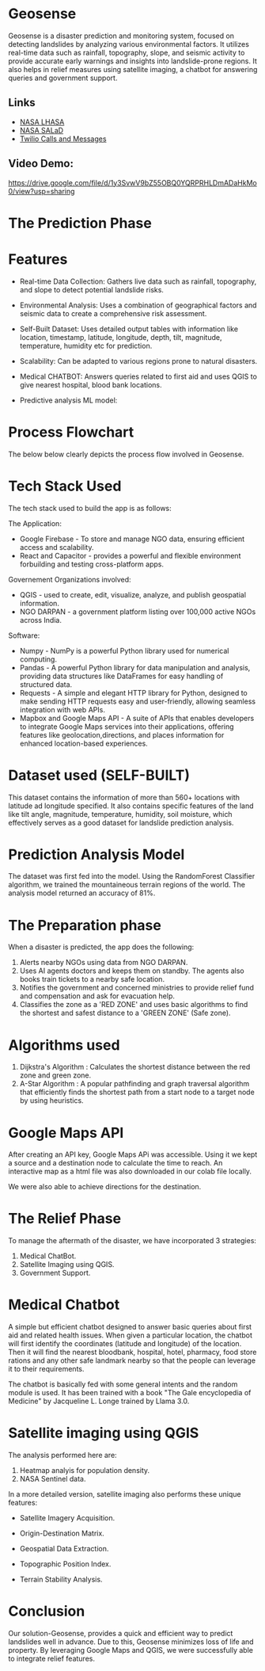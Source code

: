 # Geosense
Geosense is a disaster prediction and monitoring system, focused on detecting landslides by analyzing various environmental factors. It utilizes real-time data such as rainfall, topography, slope, and seismic activity to provide accurate early warnings and insights into landslide-prone regions. It also helps in relief measures using satellite imaging, a chatbot for answering queries and government support.

## Links

- [NASA LHASA](https://github.com/nasa/LHASA)
- [NASA SALaD](https://github.com/nasa/salad)
- [Twilio Calls and Messages](https://colab.research.google.com/drive/1qtunTEC9H98VvkscGc-gcxHzYOLp3rmc?usp=sharing)

Video Demo:
-
https://drive.google.com/file/d/1y3SvwV9bZ55OBQ0YQRPRHLDmADaHkMo0/view?usp=sharing

# The Prediction Phase
# Features
* Real-time Data Collection: Gathers live data such as rainfall, topography, and slope to detect potential landslide risks.
  
* Environmental Analysis: Uses a combination of geographical factors and seismic data to create a comprehensive risk assessment.
  
* Self-Built Dataset: Uses detailed output tables with information like location, timestamp, latitude, longitude, depth, tilt, magnitude, temperature, humidity etc for prediction.
  
* Scalability: Can be adapted to various regions prone to natural disasters.
  
* Medical CHATBOT: Answers queries related to first aid and uses QGIS to give nearest hospital, blood bank locations.

* Predictive analysis ML model: 

# Process Flowchart
The below below clearly depicts the process flow involved in Geosense.

# Tech Stack Used
The tech stack used to build the app is as follows:

The Application:

* Google Firebase - To store and manage NGO data, ensuring efficient access and scalability.
* React and Capacitor - provides a powerful and flexible environment forbuilding and testing cross-platform apps.

Governement Organizations involved:

* QGIS - used to create, edit, visualize, analyze, and publish geospatial information.
* NGO DARPAN - a government platform listing over 100,000 active NGOs across India.

Software:
* Numpy - NumPy is a powerful Python library used for numerical computing.
* Pandas - A powerful Python library for data manipulation and analysis, providing data structures like DataFrames for easy handling of structured data.
* Requests - A simple and elegant HTTP library for Python, designed to make sending HTTP requests easy and user-friendly, allowing seamless integration with web APIs.
* Mapbox and Google Maps API  - A suite of APIs that enables developers to integrate Google Maps services into their applications, offering features like geolocation,directions, and places information for enhanced location-based experiences.

# Dataset used (SELF-BUILT)
This dataset contains the information of more than 560+ locations with latitude ad longitude specified. It also contains specific features of the land like tilt angle, magnitude, temperature, humidity, soil moisture, which effectively serves as a good dataset for landslide prediction analysis.

# Prediction Analysis Model
The dataset was first fed into the model. Using the RandomForest Classifier algorithm, we trained the mountaineous terrain regions of the world. The analysis model returned an accuracy of 81%.

# The Preparation phase
When a disaster is predicted, the app does the following:
1. Alerts nearby NGOs using data from NGO DARPAN.
2. Uses AI agents doctors and keeps them on standby. The agents also books train tickets to a nearby safe location.
3. Notifies the government and concerned ministries to provide relief fund and compensation and ask for evacuation help.
4. Classifies the zone as a 'RED ZONE' and uses basic algorithms to find the shortest and safest distance to a 'GREEN ZONE' (Safe zone).

# Algorithms used
1. Dijkstra's Algorithm : Calculates the shortest distance between the red zone and green zone.
2. A-Star Algorithm : A popular pathfinding and graph traversal algorithm that efficiently finds the shortest path from a start node to a target node by using heuristics.

# Google Maps API
After creating an API key, Google Maps APi was accessible. Using it we kept a source and a destination node to calculate the time to reach. An interactive map as a html file was also downloaded in our colab file locally.

We were also able to achieve directions for the destination.

# The Relief Phase
To manage the aftermath of the disaster, we have incorporated 3 strategies:
1. Medical ChatBot.
2. Satellite Imaging using QGIS.
3. Government Support.

# Medical Chatbot
A simple but efficient chatbot designed to answer basic queries about first aid and related health issues. When given a particular location, the chatbot will first identify the coordinates (latitude and longitude) of the location. Then it will find the nearest bloodbank, hospital, hotel, pharmacy, food store rations and any other safe landmark nearby so that the people can leverage it to their requirements.

The chatbot is basically fed with some general intents and the random module is used.
It has been trained with a book "The Gale encyclopedia of Medicine" by Jacqueline L. Longe trained by Llama 3.0.

# Satellite imaging using QGIS
The analysis performed here are:
1. Heatmap analyis for population density.
2. NASA Sentinel data.

In a more detailed version, satellite imaging also performs these unique features:
* Satellite Imagery Acquisition.
  
* Origin-Destination Matrix.
  
* Geospatial Data Extraction.
  
* Topographic Position Index.
  
* Terrain Stability Analysis.

# Conclusion
Our solution-Geosense, provides a quick and efficient way to predict landslides well in advance. Due to this, Geosense minimizes loss of life and property. By leveraging Google Maps and QGIS, we were successfully able to integrate relief features.





 
